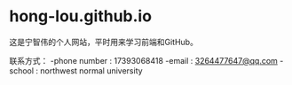 # hong-lou.github.io

这是宁智伟的个人网站，平时用来学习前端和GitHub。

联系方式：
 -phone number : 17393068418
 -email : 3264477647@qq.com
 -school : northwest normal university